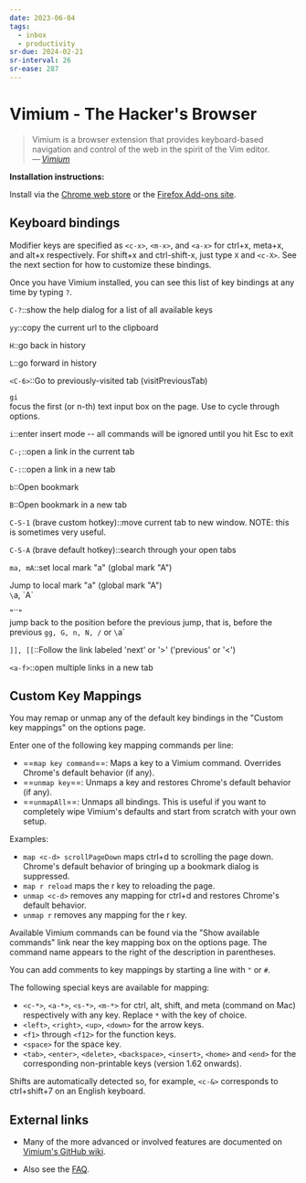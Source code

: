 ```yaml
---
date: 2023-06-04
tags:
  - inbox
  - productivity
sr-due: 2024-02-21
sr-interval: 26
sr-ease: 287
---
```


# Vimium - The Hacker's Browser

> Vimium is a browser extension that provides keyboard-based navigation and
> control of the web in the spirit of the Vim editor.\
> — <cite>[Vimium](https://vimium.github.io/)</cite>

**Installation instructions:**

Install via the [Chrome web store](https://chrome.google.com/extensions/detail/dbepggeogbaibhgnhhndojpepiihcmeb) or the [Firefox Add-ons site](https://addons.mozilla.org/en-GB/firefox/addon/vimium-ff/).

## Keyboard bindings

Modifier keys are specified as `<c-x>`, `<m-x>`, and `<a-x>` for ctrl+x, meta+x, and alt+x
respectively. For shift+x and ctrl-shift-x, just type `X` and `<c-X>`. See the next section for how to
customize these bindings.

Once you have Vimium installed, you can see this list of key bindings at any time by typing `?`.

`C-?`::show the help dialog for a list of all available keys

`yy`::copy the current url to the clipboard
<!--SR:!2024-01-27,7,265-->

`H`::go back in history

`L`::go forward in history

`<C-6>`::Go to previously-visited tab (visitPreviousTab)

`gi`
&#10;<br>
focus the first (or n-th) text input box on the page. Use <tab> to cycle through
options.

`i`::enter insert mode -- all commands will be ignored until you hit Esc to exit

`C-;`::open a link in the current tab

`C-:`::open a link in a new tab

`b`::Open bookmark

`B`::Open bookmark in a new tab

`C-S-1` (brave custom hotkey)::move current tab to new window. NOTE: this is sometimes very useful.

`C-S-A` (brave default hotkey)::search through your open tabs

`ma, mA`::set local mark "a" (global mark "A")

Jump to local mark "a" (global mark "A")
&#10;<br>
`\`a, \`A`

"\`\`"
&#10;<br>
jump back to the position before the previous jump, that is, before the previous
`gg, G, n, N, /` or `\`a`

`]], [[`::Follow the link labeled 'next' or '>' ('previous' or '<')

`<a-f>`::open multiple links in a new tab

## Custom Key Mappings

You may remap or unmap any of the default key bindings in the "Custom key
mappings" on the options page.

Enter one of the following key mapping commands per line:

- ==`map key command`==: Maps a key to a Vimium command. Overrides Chrome's
  default behavior (if any).
- ==`unmap key`==: Unmaps a key and restores Chrome's default behavior (if any).
- ==`unmapAll`==: Unmaps all bindings. This is useful if you want to completely
  wipe Vimium's defaults and start from scratch with your own setup.

Examples:

- `map <c-d> scrollPageDown` maps ctrl+d to scrolling the page down. Chrome's
  default behavior of bringing up a bookmark dialog is suppressed.
- `map r reload` maps the r key to reloading the page.
- `unmap <c-d>` removes any mapping for ctrl+d and restores Chrome's default
  behavior.
- `unmap r` removes any mapping for the r key.

Available Vimium commands can be found via the "Show available commands" link
near the key mapping box on the options page. The command name appears to the
right of the description in parentheses.

You can add comments to key mappings by starting a line with `"` or `#`.

The following special keys are available for mapping:

- `<c-*>`, `<a-*>`, `<s-*>`, `<m-*>` for ctrl, alt, shift, and meta (command on
  Mac) respectively with any key. Replace `*` with the key of choice.
- `<left>`, `<right>`, `<up>`, `<down>` for the arrow keys.
- `<f1>` through `<f12>` for the function keys.
- `<space>` for the space key.
- `<tab>`, `<enter>`, `<delete>`, `<backspace>`, `<insert>`, `<home>` and
  `<end>` for the corresponding non-printable keys (version 1.62 onwards).

Shifts are automatically detected so, for example, `<c-&>` corresponds to
ctrl+shift+7 on an English keyboard.

## External links

- Many of the more advanced or involved features are documented on
  [Vimium's GitHub wiki](https://github.com/philc/vimium/wiki).

- Also see the [FAQ](https://github.com/philc/vimium/wiki/FAQ).
